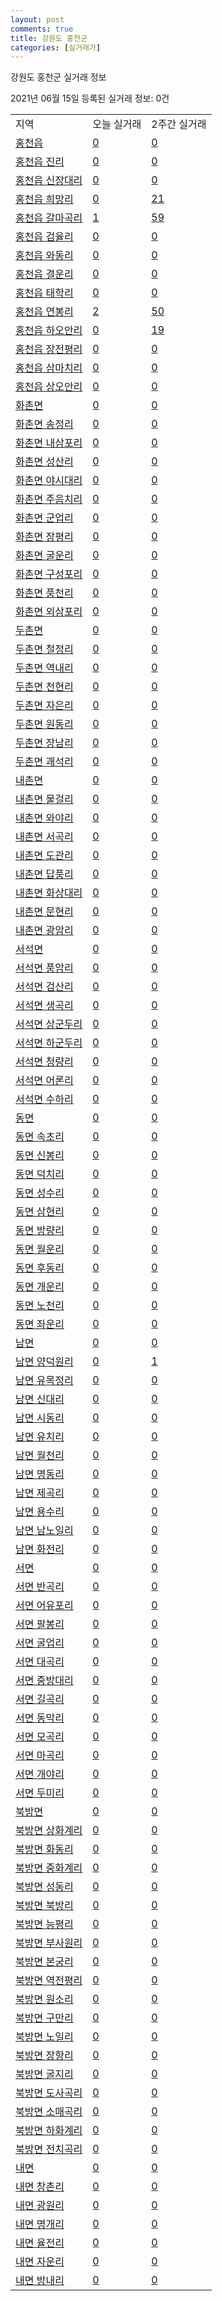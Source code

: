 ```yaml
---
layout: post
comments: true
title: 강원도 홍천군
categories: [실거래가]
---
```


강원도 홍천군 실거래 정보

2021년 06월 15일 등록된 실거래 정보: 0건


<table class="sortable">
  <tr>
    <td>지역</td>
    <td>오늘 실거래</td>
    <td>2주간 실거래</td>
  </tr>

  
  <tr class="item">
    <td><a href="4272025000.html">홍천읍</a></td>
    <td><a href="4272025000.html">0</a></td>
    <td><a href="4272025000.html">0</a></td>
  </tr>
    

  <tr class="item">
    <td><a href="4272025021.html">홍천읍 진리</a></td>
    <td><a href="4272025021.html">0</a></td>
    <td><a href="4272025021.html">0</a></td>
  </tr>
    

  <tr class="item">
    <td><a href="4272025022.html">홍천읍 신장대리</a></td>
    <td><a href="4272025022.html">0</a></td>
    <td><a href="4272025022.html">0</a></td>
  </tr>
    

  <tr class="item">
    <td><a href="4272025023.html">홍천읍 희망리</a></td>
    <td><a href="4272025023.html">0</a></td>
    <td><a href="4272025023.html">21</a></td>
  </tr>
    

  <tr class="item">
    <td><a href="4272025024.html">홍천읍 갈마곡리</a></td>
    <td><a href="4272025024.html">1</a></td>
    <td><a href="4272025024.html">59</a></td>
  </tr>
    

  <tr class="item">
    <td><a href="4272025025.html">홍천읍 검율리</a></td>
    <td><a href="4272025025.html">0</a></td>
    <td><a href="4272025025.html">0</a></td>
  </tr>
    

  <tr class="item">
    <td><a href="4272025026.html">홍천읍 와동리</a></td>
    <td><a href="4272025026.html">0</a></td>
    <td><a href="4272025026.html">0</a></td>
  </tr>
    

  <tr class="item">
    <td><a href="4272025027.html">홍천읍 결운리</a></td>
    <td><a href="4272025027.html">0</a></td>
    <td><a href="4272025027.html">0</a></td>
  </tr>
    

  <tr class="item">
    <td><a href="4272025028.html">홍천읍 태학리</a></td>
    <td><a href="4272025028.html">0</a></td>
    <td><a href="4272025028.html">0</a></td>
  </tr>
    

  <tr class="item">
    <td><a href="4272025029.html">홍천읍 연봉리</a></td>
    <td><a href="4272025029.html">2</a></td>
    <td><a href="4272025029.html">50</a></td>
  </tr>
    

  <tr class="item">
    <td><a href="4272025030.html">홍천읍 하오안리</a></td>
    <td><a href="4272025030.html">0</a></td>
    <td><a href="4272025030.html">19</a></td>
  </tr>
    

  <tr class="item">
    <td><a href="4272025031.html">홍천읍 장전평리</a></td>
    <td><a href="4272025031.html">0</a></td>
    <td><a href="4272025031.html">0</a></td>
  </tr>
    

  <tr class="item">
    <td><a href="4272025032.html">홍천읍 삼마치리</a></td>
    <td><a href="4272025032.html">0</a></td>
    <td><a href="4272025032.html">0</a></td>
  </tr>
    

  <tr class="item">
    <td><a href="4272025033.html">홍천읍 상오안리</a></td>
    <td><a href="4272025033.html">0</a></td>
    <td><a href="4272025033.html">0</a></td>
  </tr>
    

  <tr class="item">
    <td><a href="4272031000.html">화촌면</a></td>
    <td><a href="4272031000.html">0</a></td>
    <td><a href="4272031000.html">0</a></td>
  </tr>
    

  <tr class="item">
    <td><a href="4272031021.html">화촌면 송정리</a></td>
    <td><a href="4272031021.html">0</a></td>
    <td><a href="4272031021.html">0</a></td>
  </tr>
    

  <tr class="item">
    <td><a href="4272031022.html">화촌면 내삼포리</a></td>
    <td><a href="4272031022.html">0</a></td>
    <td><a href="4272031022.html">0</a></td>
  </tr>
    

  <tr class="item">
    <td><a href="4272031023.html">화촌면 성산리</a></td>
    <td><a href="4272031023.html">0</a></td>
    <td><a href="4272031023.html">0</a></td>
  </tr>
    

  <tr class="item">
    <td><a href="4272031024.html">화촌면 야시대리</a></td>
    <td><a href="4272031024.html">0</a></td>
    <td><a href="4272031024.html">0</a></td>
  </tr>
    

  <tr class="item">
    <td><a href="4272031025.html">화촌면 주음치리</a></td>
    <td><a href="4272031025.html">0</a></td>
    <td><a href="4272031025.html">0</a></td>
  </tr>
    

  <tr class="item">
    <td><a href="4272031026.html">화촌면 군업리</a></td>
    <td><a href="4272031026.html">0</a></td>
    <td><a href="4272031026.html">0</a></td>
  </tr>
    

  <tr class="item">
    <td><a href="4272031027.html">화촌면 장평리</a></td>
    <td><a href="4272031027.html">0</a></td>
    <td><a href="4272031027.html">0</a></td>
  </tr>
    

  <tr class="item">
    <td><a href="4272031028.html">화촌면 굴운리</a></td>
    <td><a href="4272031028.html">0</a></td>
    <td><a href="4272031028.html">0</a></td>
  </tr>
    

  <tr class="item">
    <td><a href="4272031029.html">화촌면 구성포리</a></td>
    <td><a href="4272031029.html">0</a></td>
    <td><a href="4272031029.html">0</a></td>
  </tr>
    

  <tr class="item">
    <td><a href="4272031030.html">화촌면 풍천리</a></td>
    <td><a href="4272031030.html">0</a></td>
    <td><a href="4272031030.html">0</a></td>
  </tr>
    

  <tr class="item">
    <td><a href="4272031031.html">화촌면 외삼포리</a></td>
    <td><a href="4272031031.html">0</a></td>
    <td><a href="4272031031.html">0</a></td>
  </tr>
    

  <tr class="item">
    <td><a href="4272032000.html">두촌면</a></td>
    <td><a href="4272032000.html">0</a></td>
    <td><a href="4272032000.html">0</a></td>
  </tr>
    

  <tr class="item">
    <td><a href="4272032021.html">두촌면 철정리</a></td>
    <td><a href="4272032021.html">0</a></td>
    <td><a href="4272032021.html">0</a></td>
  </tr>
    

  <tr class="item">
    <td><a href="4272032022.html">두촌면 역내리</a></td>
    <td><a href="4272032022.html">0</a></td>
    <td><a href="4272032022.html">0</a></td>
  </tr>
    

  <tr class="item">
    <td><a href="4272032023.html">두촌면 천현리</a></td>
    <td><a href="4272032023.html">0</a></td>
    <td><a href="4272032023.html">0</a></td>
  </tr>
    

  <tr class="item">
    <td><a href="4272032024.html">두촌면 자은리</a></td>
    <td><a href="4272032024.html">0</a></td>
    <td><a href="4272032024.html">0</a></td>
  </tr>
    

  <tr class="item">
    <td><a href="4272032025.html">두촌면 원동리</a></td>
    <td><a href="4272032025.html">0</a></td>
    <td><a href="4272032025.html">0</a></td>
  </tr>
    

  <tr class="item">
    <td><a href="4272032026.html">두촌면 장남리</a></td>
    <td><a href="4272032026.html">0</a></td>
    <td><a href="4272032026.html">0</a></td>
  </tr>
    

  <tr class="item">
    <td><a href="4272032027.html">두촌면 괘석리</a></td>
    <td><a href="4272032027.html">0</a></td>
    <td><a href="4272032027.html">0</a></td>
  </tr>
    

  <tr class="item">
    <td><a href="4272033000.html">내촌면</a></td>
    <td><a href="4272033000.html">0</a></td>
    <td><a href="4272033000.html">0</a></td>
  </tr>
    

  <tr class="item">
    <td><a href="4272033021.html">내촌면 물걸리</a></td>
    <td><a href="4272033021.html">0</a></td>
    <td><a href="4272033021.html">0</a></td>
  </tr>
    

  <tr class="item">
    <td><a href="4272033022.html">내촌면 와야리</a></td>
    <td><a href="4272033022.html">0</a></td>
    <td><a href="4272033022.html">0</a></td>
  </tr>
    

  <tr class="item">
    <td><a href="4272033023.html">내촌면 서곡리</a></td>
    <td><a href="4272033023.html">0</a></td>
    <td><a href="4272033023.html">0</a></td>
  </tr>
    

  <tr class="item">
    <td><a href="4272033024.html">내촌면 도관리</a></td>
    <td><a href="4272033024.html">0</a></td>
    <td><a href="4272033024.html">0</a></td>
  </tr>
    

  <tr class="item">
    <td><a href="4272033025.html">내촌면 답풍리</a></td>
    <td><a href="4272033025.html">0</a></td>
    <td><a href="4272033025.html">0</a></td>
  </tr>
    

  <tr class="item">
    <td><a href="4272033026.html">내촌면 화상대리</a></td>
    <td><a href="4272033026.html">0</a></td>
    <td><a href="4272033026.html">0</a></td>
  </tr>
    

  <tr class="item">
    <td><a href="4272033027.html">내촌면 문현리</a></td>
    <td><a href="4272033027.html">0</a></td>
    <td><a href="4272033027.html">0</a></td>
  </tr>
    

  <tr class="item">
    <td><a href="4272033028.html">내촌면 광암리</a></td>
    <td><a href="4272033028.html">0</a></td>
    <td><a href="4272033028.html">0</a></td>
  </tr>
    

  <tr class="item">
    <td><a href="4272034000.html">서석면</a></td>
    <td><a href="4272034000.html">0</a></td>
    <td><a href="4272034000.html">0</a></td>
  </tr>
    

  <tr class="item">
    <td><a href="4272034021.html">서석면 풍암리</a></td>
    <td><a href="4272034021.html">0</a></td>
    <td><a href="4272034021.html">0</a></td>
  </tr>
    

  <tr class="item">
    <td><a href="4272034022.html">서석면 검산리</a></td>
    <td><a href="4272034022.html">0</a></td>
    <td><a href="4272034022.html">0</a></td>
  </tr>
    

  <tr class="item">
    <td><a href="4272034023.html">서석면 생곡리</a></td>
    <td><a href="4272034023.html">0</a></td>
    <td><a href="4272034023.html">0</a></td>
  </tr>
    

  <tr class="item">
    <td><a href="4272034024.html">서석면 상군두리</a></td>
    <td><a href="4272034024.html">0</a></td>
    <td><a href="4272034024.html">0</a></td>
  </tr>
    

  <tr class="item">
    <td><a href="4272034025.html">서석면 하군두리</a></td>
    <td><a href="4272034025.html">0</a></td>
    <td><a href="4272034025.html">0</a></td>
  </tr>
    

  <tr class="item">
    <td><a href="4272034026.html">서석면 청량리</a></td>
    <td><a href="4272034026.html">0</a></td>
    <td><a href="4272034026.html">0</a></td>
  </tr>
    

  <tr class="item">
    <td><a href="4272034027.html">서석면 어론리</a></td>
    <td><a href="4272034027.html">0</a></td>
    <td><a href="4272034027.html">0</a></td>
  </tr>
    

  <tr class="item">
    <td><a href="4272034028.html">서석면 수하리</a></td>
    <td><a href="4272034028.html">0</a></td>
    <td><a href="4272034028.html">0</a></td>
  </tr>
    

  <tr class="item">
    <td><a href="4272035000.html">동면</a></td>
    <td><a href="4272035000.html">0</a></td>
    <td><a href="4272035000.html">0</a></td>
  </tr>
    

  <tr class="item">
    <td><a href="4272035021.html">동면 속초리</a></td>
    <td><a href="4272035021.html">0</a></td>
    <td><a href="4272035021.html">0</a></td>
  </tr>
    

  <tr class="item">
    <td><a href="4272035022.html">동면 신봉리</a></td>
    <td><a href="4272035022.html">0</a></td>
    <td><a href="4272035022.html">0</a></td>
  </tr>
    

  <tr class="item">
    <td><a href="4272035023.html">동면 덕치리</a></td>
    <td><a href="4272035023.html">0</a></td>
    <td><a href="4272035023.html">0</a></td>
  </tr>
    

  <tr class="item">
    <td><a href="4272035024.html">동면 성수리</a></td>
    <td><a href="4272035024.html">0</a></td>
    <td><a href="4272035024.html">0</a></td>
  </tr>
    

  <tr class="item">
    <td><a href="4272035025.html">동면 삼현리</a></td>
    <td><a href="4272035025.html">0</a></td>
    <td><a href="4272035025.html">0</a></td>
  </tr>
    

  <tr class="item">
    <td><a href="4272035026.html">동면 방량리</a></td>
    <td><a href="4272035026.html">0</a></td>
    <td><a href="4272035026.html">0</a></td>
  </tr>
    

  <tr class="item">
    <td><a href="4272035027.html">동면 월운리</a></td>
    <td><a href="4272035027.html">0</a></td>
    <td><a href="4272035027.html">0</a></td>
  </tr>
    

  <tr class="item">
    <td><a href="4272035028.html">동면 후동리</a></td>
    <td><a href="4272035028.html">0</a></td>
    <td><a href="4272035028.html">0</a></td>
  </tr>
    

  <tr class="item">
    <td><a href="4272035029.html">동면 개운리</a></td>
    <td><a href="4272035029.html">0</a></td>
    <td><a href="4272035029.html">0</a></td>
  </tr>
    

  <tr class="item">
    <td><a href="4272035030.html">동면 노천리</a></td>
    <td><a href="4272035030.html">0</a></td>
    <td><a href="4272035030.html">0</a></td>
  </tr>
    

  <tr class="item">
    <td><a href="4272035031.html">동면 좌운리</a></td>
    <td><a href="4272035031.html">0</a></td>
    <td><a href="4272035031.html">0</a></td>
  </tr>
    

  <tr class="item">
    <td><a href="4272036000.html">남면</a></td>
    <td><a href="4272036000.html">0</a></td>
    <td><a href="4272036000.html">0</a></td>
  </tr>
    

  <tr class="item">
    <td><a href="4272036021.html">남면 양덕원리</a></td>
    <td><a href="4272036021.html">0</a></td>
    <td><a href="4272036021.html">1</a></td>
  </tr>
    

  <tr class="item">
    <td><a href="4272036022.html">남면 유목정리</a></td>
    <td><a href="4272036022.html">0</a></td>
    <td><a href="4272036022.html">0</a></td>
  </tr>
    

  <tr class="item">
    <td><a href="4272036023.html">남면 신대리</a></td>
    <td><a href="4272036023.html">0</a></td>
    <td><a href="4272036023.html">0</a></td>
  </tr>
    

  <tr class="item">
    <td><a href="4272036024.html">남면 시동리</a></td>
    <td><a href="4272036024.html">0</a></td>
    <td><a href="4272036024.html">0</a></td>
  </tr>
    

  <tr class="item">
    <td><a href="4272036025.html">남면 유치리</a></td>
    <td><a href="4272036025.html">0</a></td>
    <td><a href="4272036025.html">0</a></td>
  </tr>
    

  <tr class="item">
    <td><a href="4272036026.html">남면 월천리</a></td>
    <td><a href="4272036026.html">0</a></td>
    <td><a href="4272036026.html">0</a></td>
  </tr>
    

  <tr class="item">
    <td><a href="4272036027.html">남면 명동리</a></td>
    <td><a href="4272036027.html">0</a></td>
    <td><a href="4272036027.html">0</a></td>
  </tr>
    

  <tr class="item">
    <td><a href="4272036028.html">남면 제곡리</a></td>
    <td><a href="4272036028.html">0</a></td>
    <td><a href="4272036028.html">0</a></td>
  </tr>
    

  <tr class="item">
    <td><a href="4272036029.html">남면 용수리</a></td>
    <td><a href="4272036029.html">0</a></td>
    <td><a href="4272036029.html">0</a></td>
  </tr>
    

  <tr class="item">
    <td><a href="4272036030.html">남면 남노일리</a></td>
    <td><a href="4272036030.html">0</a></td>
    <td><a href="4272036030.html">0</a></td>
  </tr>
    

  <tr class="item">
    <td><a href="4272036031.html">남면 화전리</a></td>
    <td><a href="4272036031.html">0</a></td>
    <td><a href="4272036031.html">0</a></td>
  </tr>
    

  <tr class="item">
    <td><a href="4272037000.html">서면</a></td>
    <td><a href="4272037000.html">0</a></td>
    <td><a href="4272037000.html">0</a></td>
  </tr>
    

  <tr class="item">
    <td><a href="4272037021.html">서면 반곡리</a></td>
    <td><a href="4272037021.html">0</a></td>
    <td><a href="4272037021.html">0</a></td>
  </tr>
    

  <tr class="item">
    <td><a href="4272037022.html">서면 어유포리</a></td>
    <td><a href="4272037022.html">0</a></td>
    <td><a href="4272037022.html">0</a></td>
  </tr>
    

  <tr class="item">
    <td><a href="4272037023.html">서면 팔봉리</a></td>
    <td><a href="4272037023.html">0</a></td>
    <td><a href="4272037023.html">0</a></td>
  </tr>
    

  <tr class="item">
    <td><a href="4272037024.html">서면 굴업리</a></td>
    <td><a href="4272037024.html">0</a></td>
    <td><a href="4272037024.html">0</a></td>
  </tr>
    

  <tr class="item">
    <td><a href="4272037025.html">서면 대곡리</a></td>
    <td><a href="4272037025.html">0</a></td>
    <td><a href="4272037025.html">0</a></td>
  </tr>
    

  <tr class="item">
    <td><a href="4272037026.html">서면 중방대리</a></td>
    <td><a href="4272037026.html">0</a></td>
    <td><a href="4272037026.html">0</a></td>
  </tr>
    

  <tr class="item">
    <td><a href="4272037027.html">서면 길곡리</a></td>
    <td><a href="4272037027.html">0</a></td>
    <td><a href="4272037027.html">0</a></td>
  </tr>
    

  <tr class="item">
    <td><a href="4272037028.html">서면 동막리</a></td>
    <td><a href="4272037028.html">0</a></td>
    <td><a href="4272037028.html">0</a></td>
  </tr>
    

  <tr class="item">
    <td><a href="4272037029.html">서면 모곡리</a></td>
    <td><a href="4272037029.html">0</a></td>
    <td><a href="4272037029.html">0</a></td>
  </tr>
    

  <tr class="item">
    <td><a href="4272037030.html">서면 마곡리</a></td>
    <td><a href="4272037030.html">0</a></td>
    <td><a href="4272037030.html">0</a></td>
  </tr>
    

  <tr class="item">
    <td><a href="4272037031.html">서면 개야리</a></td>
    <td><a href="4272037031.html">0</a></td>
    <td><a href="4272037031.html">0</a></td>
  </tr>
    

  <tr class="item">
    <td><a href="4272037032.html">서면 두미리</a></td>
    <td><a href="4272037032.html">0</a></td>
    <td><a href="4272037032.html">0</a></td>
  </tr>
    

  <tr class="item">
    <td><a href="4272038000.html">북방면</a></td>
    <td><a href="4272038000.html">0</a></td>
    <td><a href="4272038000.html">0</a></td>
  </tr>
    

  <tr class="item">
    <td><a href="4272038021.html">북방면 상화계리</a></td>
    <td><a href="4272038021.html">0</a></td>
    <td><a href="4272038021.html">0</a></td>
  </tr>
    

  <tr class="item">
    <td><a href="4272038022.html">북방면 화동리</a></td>
    <td><a href="4272038022.html">0</a></td>
    <td><a href="4272038022.html">0</a></td>
  </tr>
    

  <tr class="item">
    <td><a href="4272038023.html">북방면 중화계리</a></td>
    <td><a href="4272038023.html">0</a></td>
    <td><a href="4272038023.html">0</a></td>
  </tr>
    

  <tr class="item">
    <td><a href="4272038024.html">북방면 성동리</a></td>
    <td><a href="4272038024.html">0</a></td>
    <td><a href="4272038024.html">0</a></td>
  </tr>
    

  <tr class="item">
    <td><a href="4272038025.html">북방면 북방리</a></td>
    <td><a href="4272038025.html">0</a></td>
    <td><a href="4272038025.html">0</a></td>
  </tr>
    

  <tr class="item">
    <td><a href="4272038026.html">북방면 능평리</a></td>
    <td><a href="4272038026.html">0</a></td>
    <td><a href="4272038026.html">0</a></td>
  </tr>
    

  <tr class="item">
    <td><a href="4272038027.html">북방면 부사원리</a></td>
    <td><a href="4272038027.html">0</a></td>
    <td><a href="4272038027.html">0</a></td>
  </tr>
    

  <tr class="item">
    <td><a href="4272038028.html">북방면 본궁리</a></td>
    <td><a href="4272038028.html">0</a></td>
    <td><a href="4272038028.html">0</a></td>
  </tr>
    

  <tr class="item">
    <td><a href="4272038029.html">북방면 역전평리</a></td>
    <td><a href="4272038029.html">0</a></td>
    <td><a href="4272038029.html">0</a></td>
  </tr>
    

  <tr class="item">
    <td><a href="4272038030.html">북방면 원소리</a></td>
    <td><a href="4272038030.html">0</a></td>
    <td><a href="4272038030.html">0</a></td>
  </tr>
    

  <tr class="item">
    <td><a href="4272038031.html">북방면 구만리</a></td>
    <td><a href="4272038031.html">0</a></td>
    <td><a href="4272038031.html">0</a></td>
  </tr>
    

  <tr class="item">
    <td><a href="4272038032.html">북방면 노일리</a></td>
    <td><a href="4272038032.html">0</a></td>
    <td><a href="4272038032.html">0</a></td>
  </tr>
    

  <tr class="item">
    <td><a href="4272038033.html">북방면 장항리</a></td>
    <td><a href="4272038033.html">0</a></td>
    <td><a href="4272038033.html">0</a></td>
  </tr>
    

  <tr class="item">
    <td><a href="4272038034.html">북방면 굴지리</a></td>
    <td><a href="4272038034.html">0</a></td>
    <td><a href="4272038034.html">0</a></td>
  </tr>
    

  <tr class="item">
    <td><a href="4272038035.html">북방면 도사곡리</a></td>
    <td><a href="4272038035.html">0</a></td>
    <td><a href="4272038035.html">0</a></td>
  </tr>
    

  <tr class="item">
    <td><a href="4272038036.html">북방면 소매곡리</a></td>
    <td><a href="4272038036.html">0</a></td>
    <td><a href="4272038036.html">0</a></td>
  </tr>
    

  <tr class="item">
    <td><a href="4272038037.html">북방면 하화계리</a></td>
    <td><a href="4272038037.html">0</a></td>
    <td><a href="4272038037.html">0</a></td>
  </tr>
    

  <tr class="item">
    <td><a href="4272038038.html">북방면 전치곡리</a></td>
    <td><a href="4272038038.html">0</a></td>
    <td><a href="4272038038.html">0</a></td>
  </tr>
    

  <tr class="item">
    <td><a href="4272039000.html">내면</a></td>
    <td><a href="4272039000.html">0</a></td>
    <td><a href="4272039000.html">0</a></td>
  </tr>
    

  <tr class="item">
    <td><a href="4272039021.html">내면 창촌리</a></td>
    <td><a href="4272039021.html">0</a></td>
    <td><a href="4272039021.html">0</a></td>
  </tr>
    

  <tr class="item">
    <td><a href="4272039022.html">내면 광원리</a></td>
    <td><a href="4272039022.html">0</a></td>
    <td><a href="4272039022.html">0</a></td>
  </tr>
    

  <tr class="item">
    <td><a href="4272039023.html">내면 명개리</a></td>
    <td><a href="4272039023.html">0</a></td>
    <td><a href="4272039023.html">0</a></td>
  </tr>
    

  <tr class="item">
    <td><a href="4272039024.html">내면 율전리</a></td>
    <td><a href="4272039024.html">0</a></td>
    <td><a href="4272039024.html">0</a></td>
  </tr>
    

  <tr class="item">
    <td><a href="4272039025.html">내면 자운리</a></td>
    <td><a href="4272039025.html">0</a></td>
    <td><a href="4272039025.html">0</a></td>
  </tr>
    

  <tr class="item">
    <td><a href="4272039026.html">내면 방내리</a></td>
    <td><a href="4272039026.html">0</a></td>
    <td><a href="4272039026.html">0</a></td>
  </tr>
    


</table>
    